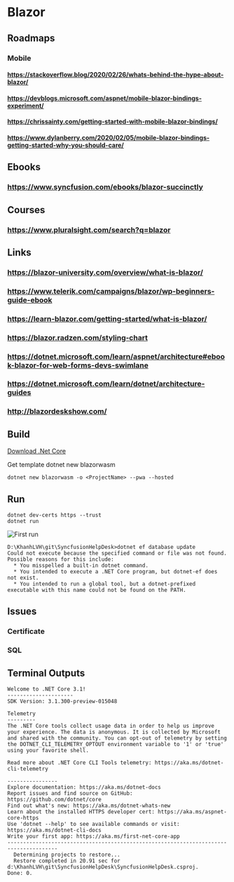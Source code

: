 # Blazor
## Roadmaps
### Mobile
#### https://stackoverflow.blog/2020/02/26/whats-behind-the-hype-about-blazor/
#### https://devblogs.microsoft.com/aspnet/mobile-blazor-bindings-experiment/
#### https://chrissainty.com/getting-started-with-mobile-blazor-bindings/
#### https://www.dylanberry.com/2020/02/05/mobile-blazor-bindings-getting-started-why-you-should-care/
## Ebooks
### https://www.syncfusion.com/ebooks/blazor-succinctly
## Courses
### https://www.pluralsight.com/search?q=blazor
## Links
### https://blazor-university.com/overview/what-is-blazor/

### https://www.telerik.com/campaigns/blazor/wp-beginners-guide-ebook

### https://learn-blazor.com/getting-started/what-is-blazor/

### https://blazor.radzen.com/styling-chart

### https://dotnet.microsoft.com/learn/aspnet/architecture#ebook-blazor-for-web-forms-devs-swimlane

### https://dotnet.microsoft.com/learn/dotnet/architecture-guides

### http://blazordeskshow.com/
## Build
[Download .Net Core](https://dotnet.microsoft.com/download)

Get template dotnet new blazorwasm
```
dotnet new blazorwasm -o <ProjectName> --pwa --hosted 
```
## Run
```
dotnet dev-certs https --trust
dotnet run
```

![First run](https://snipboard.io/0MQC7k.jpg)
```
D:\KhanhLVH\git\SyncfusionHelpDesk>dotnet ef database update
Could not execute because the specified command or file was not found.
Possible reasons for this include:
  * You misspelled a built-in dotnet command.
  * You intended to execute a .NET Core program, but dotnet-ef does not exist.
  * You intended to run a global tool, but a dotnet-prefixed executable with this name could not be found on the PATH.
```
## Issues
### Certificate
### SQL
## Terminal Outputs
```
Welcome to .NET Core 3.1!
---------------------
SDK Version: 3.1.300-preview-015048

Telemetry
---------
The .NET Core tools collect usage data in order to help us improve your experience. The data is anonymous. It is collected by Microsoft and shared with the community. You can opt-out of telemetry by setting the DOTNET_CLI_TELEMETRY_OPTOUT environment variable to '1' or 'true' using your favorite shell.

Read more about .NET Core CLI Tools telemetry: https://aka.ms/dotnet-cli-telemetry

----------------
Explore documentation: https://aka.ms/dotnet-docs
Report issues and find source on GitHub: https://github.com/dotnet/core
Find out what's new: https://aka.ms/dotnet-whats-new
Learn about the installed HTTPS developer cert: https://aka.ms/aspnet-core-https
Use 'dotnet --help' to see available commands or visit: https://aka.ms/dotnet-cli-docs
Write your first app: https://aka.ms/first-net-core-app
--------------------------------------------------------------------------------------
  Determining projects to restore...
  Restore completed in 20.91 sec for d:\KhanhLVH\git\SyncfusionHelpDesk\SyncfusionHelpDesk.csproj.
Done: 0.

```
